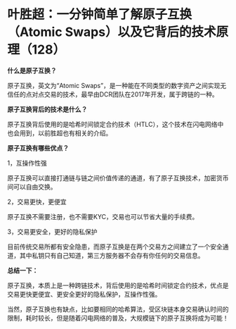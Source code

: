 # 叶胜超：一分钟简单了解原子互换（Atomic Swaps）以及它背后的技术原理（128）

**什么是原子互换？**



原子互换，英文为“Atomic Swaps”，是一种能在不同类型的数字资产之间实现无信任的点对点交易的技术，最早由DCR团队在2017年开发，属于跨链的一种。





**原子互换背后的技术是什么？**





原子互换背后使用的是哈希时间锁定合约技术（HTLC），这个技术在闪电网络中也会用到，以前胜超也有相关的介绍。





**原子互换有哪些优点？**





1，互操作性强





原子互换可以直接打通链与链之间价值传递的通道，有了原子互换技术，加密货币间可以自由交换。





2，交易更快，更便宜





原子互换不需要注册，也不需要KYC，交易也可以节省大量的手续费。





3，交易更安全，更好的隐私保护





目前传统交易所都有安全隐患，而原子互换是在两个交易方之间建立了一个安全通道，其中私钥只有自己知道，第三方服务器不会存有你任何的交易信息。





**总结一下：**





原子互换，本质上是一种跨链技术，背后使用的是哈希时间锁定合约技术，优点是交易更快更便宜、更安全更好的隐私保护，互操作性强。





当然，原子互换也有缺点，比如要相同的哈希算法，受区块链本身交易确认时间的限制，耗时较长，但是随着闪电网络的普及，大规模链下的原子互换将成为可能！
